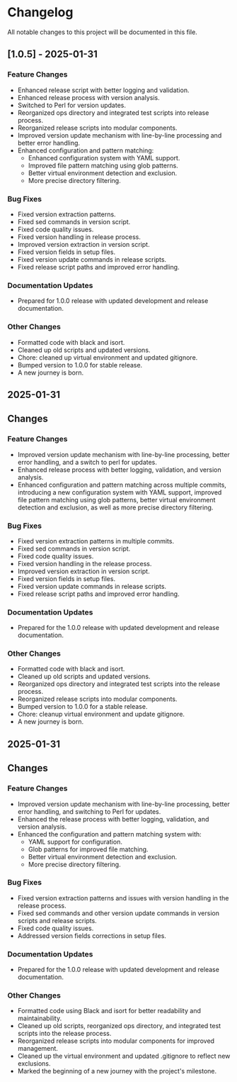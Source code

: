 # Changelog

All notable changes to this project will be documented in this file.

## [1.0.5] - 2025-01-31

### Feature Changes
- Enhanced release script with better logging and validation.
- Enhanced release process with version analysis.
- Switched to Perl for version updates.
- Reorganized ops directory and integrated test scripts into release process.
- Reorganized release scripts into modular components.
- Improved version update mechanism with line-by-line processing and better error handling.
- Enhanced configuration and pattern matching:
  - Enhanced configuration system with YAML support.
  - Improved file pattern matching using glob patterns.
  - Better virtual environment detection and exclusion.
  - More precise directory filtering.

### Bug Fixes
- Fixed version extraction patterns.
- Fixed sed commands in version script.
- Fixed code quality issues.
- Fixed version handling in release process.
- Improved version extraction in version script.
- Fixed version fields in setup files.
- Fixed version update commands in release scripts.
- Fixed release script paths and improved error handling.

### Documentation Updates
- Prepared for 1.0.0 release with updated development and release documentation.

### Other Changes
- Formatted code with black and isort.
- Cleaned up old scripts and updated versions.
- Chore: cleaned up virtual environment and updated gitignore.
- Bumped version to 1.0.0 for stable release.
- A new journey is born.

## 2025-01-31
## Changes

### Feature Changes
- Improved version update mechanism with line-by-line processing, better error handling, and a switch to perl for updates.
- Enhanced release process with better logging, validation, and version analysis.
- Enhanced configuration and pattern matching across multiple commits, introducing a new configuration system with YAML support, improved file pattern matching using glob patterns, better virtual environment detection and exclusion, as well as more precise directory filtering.

### Bug Fixes
- Fixed version extraction patterns in multiple commits.
- Fixed sed commands in version script.
- Fixed code quality issues.
- Fixed version handling in the release process.
- Improved version extraction in version script.
- Fixed version fields in setup files.
- Fixed version update commands in release scripts.
- Fixed release script paths and improved error handling.

### Documentation Updates
- Prepared for the 1.0.0 release with updated development and release documentation.

### Other Changes
- Formatted code with black and isort.
- Cleaned up old scripts and updated versions.
- Reorganized ops directory and integrated test scripts into the release process.
- Reorganized release scripts into modular components.
- Bumped version to 1.0.0 for a stable release.
- Chore: cleanup virtual environment and update gitignore.
- A new journey is born.

## 2025-01-31
## Changes

### Feature Changes
- Improved version update mechanism with line-by-line processing, better error handling, and switching to Perl for updates.
- Enhanced the release process with better logging, validation, and version analysis.
- Enhanced the configuration and pattern matching system with:
  - YAML support for configuration.
  - Glob patterns for improved file matching.
  - Better virtual environment detection and exclusion.
  - More precise directory filtering.

### Bug Fixes
- Fixed version extraction patterns and issues with version handling in the release process.
- Fixed sed commands and other version update commands in version scripts and release scripts.
- Fixed code quality issues.
- Addressed version fields corrections in setup files.

### Documentation Updates
- Prepared for the 1.0.0 release with updated development and release documentation.

### Other Changes
- Formatted code using Black and isort for better readability and maintainability.
- Cleaned up old scripts, reorganized ops directory, and integrated test scripts into the release process.
- Reorganized release scripts into modular components for improved management.
- Cleaned up the virtual environment and updated .gitignore to reflect new exclusions.
- Marked the beginning of a new journey with the project's milestone.